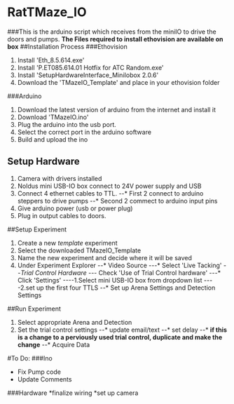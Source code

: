 # RatTMaze_IO
###This is the arduino script which receives from the miniIO to drive the doors and pumps.
**The Files required to install ethovision are available on box**
##Installation Process
###Ethovision
1. Install 'Eth_8.5.614.exe'
2. Install 'P.ET085.614.01 Hotfix for ATC Random.exe'
3. Install 'SetupHardwareInterface_MiniIobox 2.0.6'
4. Download the 'TMazeIO_Template' and place in your ethovision folder

###Arduino
1. Download the latest version of arduino from the internet and install it
2. Download 'TMazeIO.ino'
3. Plug the arduino into the usb port. 
4. Select the correct port in the arduino software
5. Build and upload the ino

## Setup Hardware
1. Camera with drivers installed
2. Noldus mini USB-IO box connect to 24V power supply and USB
3. Connect 4 ethernet cables to TTL. 
--* First 2 connect to arduino steppers to drive pumps
--* Second 2 commect to arduino input pins
4. Give arduino power (usb or power plug)
5. Plug in output cables to doors.

##Setup Experiment
1. Create a new _template_ experiment
2. Select the downloaded TMazeIO_Template
3. Name the new experiment and decide where it will be saved
4. Under Experiment Explorer
--* Video Source 
---* Select 'Live Tacking'
--*Trial Control Hardware
---* Check 'Use of Trial Control hardware'
---* Click 'Settings'
----1.Select mini USB-IO box from dropdown list
----2.set up the first four TTLS 
--* Set up Arena Settings and Detection Settings

##Run Experiment
1. Select appropriate Arena and Detection
2. Set the trial control settings
--* update email/text
--* set delay
--* **if this is a change to a perviously used trial control, duplicate and make the change**
--* Acquire Data


#To Do:
###Ino
* Fix Pump code
* Update Comments

###Hardware
*finalize wiring
*set up camera
